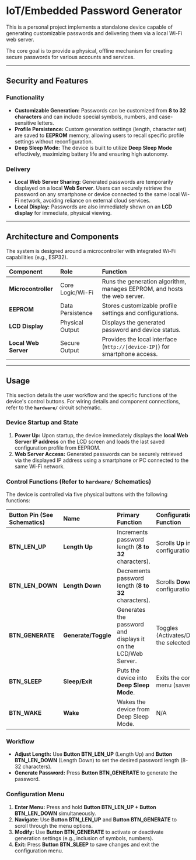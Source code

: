 # IoT/Embedded Password Generator

This is a personal project implements a standalone device capable of generating customizable passwords and delivering them via a local Wi-Fi web server.

The core goal is to provide a physical, offline mechanism for creating secure passwords for various accounts and services.

---

## Security and Features

### Functionality

* **Customizable Generation:** Passwords can be customized from **8 to 32 characters** and can include special symbols, numbers, and case-sensitive letters.
* **Profile Persistence:** Custom generation settings (length, character set) are saved to **EEPROM** memory, allowing users to recall specific profile settings without reconfiguration.
* **Deep Sleep Mode:** The device is built to utilize **Deep Sleep Mode** effectively, maximizing battery life and ensuring high autonomy.

### Delivery

* **Local Web Server Sharing:** Generated passwords are temporarily displayed on a local **Web Server**. Users can securely retrieve the password on any smartphone or device connected to the same local Wi-Fi network, avoiding reliance on external cloud services.
* **Local Display:** Passwords are also immediately shown on an **LCD display** for immediate, physical viewing.

---

## Architecture and Components

The system is designed around a microcontroller with integrated Wi-Fi capabilities (e.g., ESP32).

| Component | Role | Function |
| :--- | :--- | :--- |
| **Microcontroller** | Core Logic/Wi-Fi | Runs the generation algorithm, manages EEPROM, and hosts the web server. |
| **EEPROM** | Data Persistence | Stores customizable profile settings and configurations. |
| **LCD Display** | Physical Output | Displays the generated password and device status. |
| **Local Web Server**| Secure Output | Provides the local interface (`http://[device-IP]`) for smartphone access. |

---

## Usage

This section details the user workflow and the specific functions of the device's control buttons. For wiring details and component connections, refer to the **`hardware/`** circuit schematic.

### Device Startup and State

1.  **Power Up:** Upon startup, the device immediately displays the **local Web Server IP address** on the LCD screen and loads the last saved configuration profile from EEPROM.
2.  **Web Server Access:** Generated passwords can be securely retrieved via the displayed IP address using a smartphone or PC connected to the same Wi-Fi network.

### Control Functions (Refer to `hardware/` Schematics)

The device is controlled via five physical buttons with the following functions:

| Button Pin (See Schematics) | Name | Primary Function | Configuration Function |
| :--- | :--- | :--- | :--- |
| **BTN_LEN_UP** | **Length Up** | Increments password length (**8 to 32** characters). | Scrolls **Up** in the configuration menu. |
| **BTN_LEN_DOWN** | **Length Down** | Decrements password length (**8 to 32** characters). | Scrolls **Down** in the configuration menu. |
| **BTN_GENERATE** | **Generate/Toggle** | Generates the password and displays it on the LCD/Web Server. | Toggles (Activates/Deactivates) the selected setting. |
| **BTN_SLEEP** | **Sleep/Exit** | Puts the device into **Deep Sleep Mode**. | Exits the configuration menu (saves changes). |
| **BTN_WAKE** | **Wake** | Wakes the device from Deep Sleep Mode. | N/A |

### Workflow

* **Adjust Length:** Use **Button BTN_LEN_UP** (Length Up) and **Button BTN_LEN_DOWN** (Length Down) to set the desired password length (8-32 characters).
* **Generate Password:** Press **Button BTN_GENERATE** to generate the password.

### Configuration Menu

1.  **Enter Menu:** Press and hold **Button BTN_LEN_UP + Button BTN_LEN_DOWN** simultaneously.
2.  **Navigate:** Use **Button BTN_LEN_UP** and **Button BTN_GENERATE** to scroll through the menu options.
3.  **Modify:** Use **Button BTN_GENERATE** to activate or deactivate generation settings (e.g., inclusion of symbols, numbers).
4.  **Exit:** Press **Button BTN_SLEEP** to save changes and exit the configuration menu.
